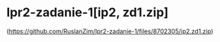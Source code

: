 # Ipr2-zadanie-1[ip2, zd1.zip]

(https://github.com/RuslanZim/Ipr2-zadanie-1/files/8702305/ip2.zd1.zip)
